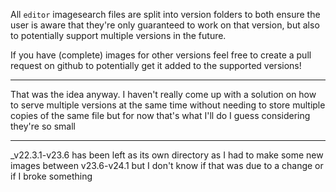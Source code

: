 All `editor` imagesearch files are split into version folders to both ensure the user is aware that they're only guaranteed to work on that version, but also to potentially support multiple versions in the future.

If you have (complete) images for other versions feel free to create a pull request on github to potentially get it added to the supported versions!


---
That was the idea anyway. I haven't really come up with a solution on how to serve multiple versions at the same time without needing to store multiple copies of the same file but for now that's what I'll do I guess considering they're so small

---
_v22.3.1-v23.6 has been left as its own directory as I had to make some new images between v23.6-v24.1 but I don't know if that was due to a change or if I broke something